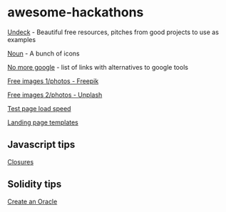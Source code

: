 # awesome-hackathons

[Undeck](https://www.undeck.co/) - Beautiful free resources, pitches from good projects to use as examples

[Noun](https://thenounproject.com/) - A bunch of icons

[No more google](https://nomoregoogle.com/) - list of links with alternatives to google tools

[Free images 1/photos - Freepik](https://www.freepik.com)

[Free images 2/photos - Unplash](https://unsplash.com/)

[Test page load speed](https://www.webpagetest.org/)

[Landing page templates](https://unbounce.com/landing-page-templates/)

## Javascript tips
[Closures](https://medium.com/dailyjs/i-never-understood-javascript-closures-9663703368e8)

## Solidity tips
[Create an Oracle](https://medium.com/@pedrodc/implementing-a-blockchain-oracle-on-ethereum-cedc7e26b49e)
